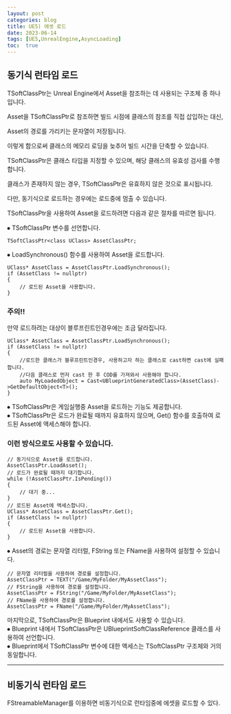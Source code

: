 ```yaml
---
layout: post
categories: blog
title: UE5) 에셋 로드
date: 2023-06-14
tags: [UE5,UnrealEngine,AsyncLoading]
toc:  true
---
```



## 동기식 런타임 로드

TSoftClassPtr는 Unreal Engine에서 Asset을 참조하는 데 사용되는 구조체 중 하나입니다.  
 
Asset을 TSoftClassPtr로 참조하면 빌드 시점에 클래스의 참조를 직접 삽입하는 대신, 

Asset의 경로를 가리키는 문자열이 저장됩니다.   

이렇게 함으로써 클래스의 메모리 로딩을 늦추어 빌드 시간을 단축할 수 있습니다.

TSoftClassPtr은 클래스 타입을 지정할 수 있으며, 해당 클래스의 유효성 검사를 수행합니다.   

클래스가 존재하지 않는 경우, TSoftClassPtr은 유효하지 않은 것으로 표시됩니다.

다만, 동기식으로 로드하는 경우에는 로드중에 멈출 수 있습니다.

TSoftClassPtr을 사용하여 Asset을 로드하려면 다음과 같은 절차를 따르면 됩니다.


⦁	 TSoftClassPtr 변수를 선언합니다.
```
TSoftClassPtr<class UClass> AssetClassPtr;
```
⦁	LoadSynchronous() 함수를 사용하여 Asset을 로드합니다.
```
UClass* AssetClass = AssetClassPtr.LoadSynchronous();
if (AssetClass != nullptr)
{
    // 로드된 Asset을 사용합니다.
}
```



### 주의!! 
만약 로드하려는 대상이 블루프린트인경우에는 조금 달라집니다.

    UClass* AssetClass = AssetClassPtr.LoadSynchronous();
    if (AssetClass != nullptr)
    {
        //로드한 클래스가 블루프린트인경우, 사용하고자 하는 클래스로 cast하면 cast에 실패합니다.
        //다음 클래스로 먼저 cast 한 후 COD를 가져와서 사용해야 합니다.
        auto MyLoadedObject = Cast<UBlueprintGeneratedClass>(AssetClass)->GetDefaultObject<T>();
    }

⦁	TSoftClassPtr은 게임실행중 Asset을 로드하는 기능도 제공합니다.   
⦁	TSoftClassPtr은 로드가 완료될 때까지 유효하지 않으며, Get() 함수를 호출하여 로드된 Asset에 액세스해야 합니다.




### 이런 방식으로도 사용할 수 있습니다.
```
// 동기식으로 Asset을 로드합니다.
AssetClassPtr.LoadAsset();
// 로드가 완료될 때까지 대기합니다.
while (!AssetClassPtr.IsPending())
{
    // 대기 중...
}
// 로드된 Asset에 액세스합니다.
UClass* AssetClass = AssetClassPtr.Get();
if (AssetClass != nullptr)
{
    // 로드된 Asset을 사용합니다.
}

```





⦁	Asset의 경로는 문자열 리터럴, FString 또는 FName을 사용하여 설정할 수 있습니다.

```
// 문자열 리터럴을 사용하여 경로를 설정합니다.
AssetClassPtr = TEXT("/Game/MyFolder/MyAssetClass");
// FString을 사용하여 경로를 설정합니다.
AssetClassPtr = FString("/Game/MyFolder/MyAssetClass");
// FName을 사용하여 경로를 설정합니다.
AssetClassPtr = FName("/Game/MyFolder/MyAssetClass");
```
마지막으로, TSoftClassPtr은 Blueprint 내에서도 사용할 수 있습니다.    
⦁	Blueprint 내에서 TSoftClassPtr은 UBlueprintSoftClassReference 클래스를 사용하여 선언합니다.    
⦁	Blueprint에서 TSoftClassPtr 변수에 대한 액세스는 TSoftClassPtr 구조체와 거의 동일합니다.   


-------------

## 비동기식 런타임 로드

FStreamableManager를 이용하면 비동기식으로 런타임중에 에셋을 로드할 수 있다.
<script src="https://gist.github.com/bu30808/8998aef6baf7babe0a833bd02aac4c07.js"></script>



